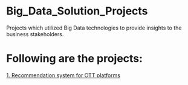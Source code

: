 # Big_Data_Solution_Projects
Projects which utilized Big Data technologies to provide insights to the business stakeholders.

# Following are the projects:
[1. Recommendation system for OTT platforms]([./recommendation_system_for_OTT_platforms/)
